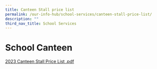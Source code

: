 ```yaml
---
title: Canteen Stall price list
permalink: /our-info-hub/school-services/canteen-stall-price-list/
description: ""
third_nav_title: School Services
---
```

# School Canteen

[2023 Canteen Stall Price List .pdf](/files/Our%20Info%20Hub/2023%20Canteen%20Stall%20Price%20List%20Final_171122.pdf)